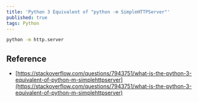 ```yaml
---
title: 'Python 3 Equivalent of "python -m SimpleHTTPServer"'
published: true
tags: Python
---
```


```bash
python -m http.server
```

## Reference

- [https://stackoverflow.com/questions/7943751/what-is-the-python-3-equivalent-of-python-m-simplehttpserver](https://stackoverflow.com/questions/7943751/what-is-the-python-3-equivalent-of-python-m-simplehttpserver)